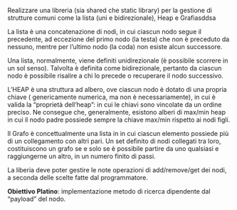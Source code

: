 


Realizzare una libreria (sia shared che static library) per la gestione di strutture comuni come la lista (uni e bidirezionale), Heap e Grafiasddsa

La lista è una concatenazione di nodi, in cui ciascun nodo segue il precedente,  ad eccezione del primo nodo (la testa) che non è preceduto da nessuno, mentre per l’ultimo nodo (la coda) non esiste alcun successore.

Una lista, normalmente, viene definiti unidirezionale (è possibile scorrere in un sol senso). Talvolta è definita come bidirezionale, pertanto da ciascun nodo è possibile risalire a chi lo precede o recuperare il nodo successivo.

L’HEAP è una struttura ad albero, ove ciascun nodo è dotato di una propria chiave ( genericamente numerica, ma non è necessariamente), in cui è valida la “proprietà dell’heap”: in cui le chiavi sono vincolate da un ordine preciso. Ne consegue che, generalmente, esistono alberi di max/min heap in cui il nodo padre possiede sempre la chiave max/min rispetto ai nodi figli.

Il Grafo è concettualmente una lista in in cui ciascun elemento possiede più di un collegamento con altri pari. Un set definito di nodi collegati tra loro, costituiscono un grafo se e solo se è possibile partire da uno qualsiasi e raggiungerne un altro, in un numero finito di passi.

La liberia deve poter gestire le note operazioni di add/remove/get dei nodi, a seconda delle scelte fatte dal programmatore.

**Obiettivo Platino**: implementazione metodo di ricerca dipendente dal “payload” del nodo.
